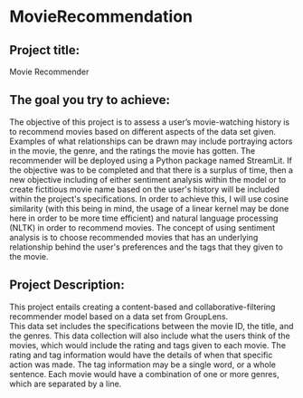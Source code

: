 # MovieRecommendation
## Project title:
Movie Recommender

## The goal you try to achieve:
The objective of this project is to assess a user’s movie-watching history is to recommend movies based on different aspects of the data set given. Examples of what relationships can be drawn may include portraying actors in the movie, the genre, and the ratings the movie has gotten.  The recommender will be deployed using a Python package named StreamLit. If the objective was to be completed and that there is a surplus of time, then a new objective including of either sentiment analysis within the model or to create fictitious movie name based on the user's history will be included within the project's specifications. In order to achieve this, I will use cosine similarity (with this being in mind, the usage of a linear kernel may be done here in order to be more time efficient) and natural language processing (NLTK) in order to recommend movies. The concept of using sentiment analysis is to choose recommended movies that has an underlying relationship behind the user's preferences and the tags that they given to the movie. 

## Project Description: 
This project entails creating a content-based and collaborative-filtering recommender model based on a data set from GroupLens.  
This data set includes the specifications between the movie ID, the title, and the genres. This data collection will also include what the users think of the movies, which would include the rating and tags given to each movie. The rating and tag information would have the details of when that specific action was made. The tag information may be a single word, or a whole sentence. Each movie would have a combination of one or more genres, which are separated by a line. 



